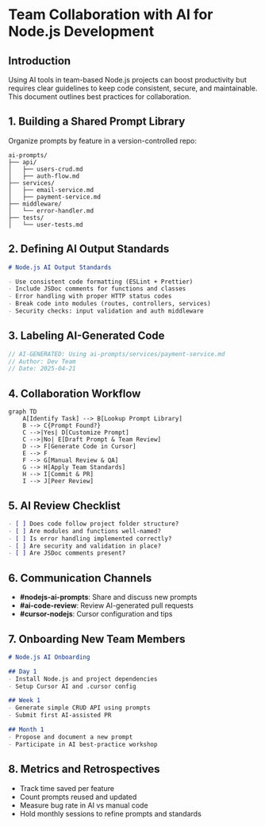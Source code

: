 # Team Collaboration with AI for Node.js Development

## Introduction

Using AI tools in team-based Node.js projects can boost productivity but requires clear guidelines to keep code consistent, secure, and maintainable. This document outlines best practices for collaboration.

## 1. Building a Shared Prompt Library

Organize prompts by feature in a version-controlled repo:
```
ai-prompts/
├── api/
│   ├── users-crud.md
│   ├── auth-flow.md
├── services/
│   ├── email-service.md
│   ├── payment-service.md
├── middleware/
│   └── error-handler.md
├── tests/
│   └── user-tests.md
```

## 2. Defining AI Output Standards

```markdown
# Node.js AI Output Standards

- Use consistent code formatting (ESLint + Prettier)
- Include JSDoc comments for functions and classes
- Error handling with proper HTTP status codes
- Break code into modules (routes, controllers, services)
- Security checks: input validation and auth middleware
```

## 3. Labeling AI-Generated Code

```js
// AI-GENERATED: Using ai-prompts/services/payment-service.md
// Author: Dev Team
// Date: 2025-04-21
```

## 4. Collaboration Workflow

```mermaid
graph TD
    A[Identify Task] --> B[Lookup Prompt Library]
    B --> C{Prompt Found?}
    C -->|Yes| D[Customize Prompt]
    C -->|No| E[Draft Prompt & Team Review]
    D --> F[Generate Code in Cursor]
    E --> F
    F --> G[Manual Review & QA]
    G --> H[Apply Team Standards]
    H --> I[Commit & PR]
    I --> J[Peer Review]
```

## 5. AI Review Checklist

```markdown
- [ ] Does code follow project folder structure?
- [ ] Are modules and functions well-named?
- [ ] Is error handling implemented correctly?
- [ ] Are security and validation in place?
- [ ] Are JSDoc comments present?
```

## 6. Communication Channels

- **#nodejs-ai-prompts**: Share and discuss new prompts
- **#ai-code-review**: Review AI-generated pull requests
- **#cursor-nodejs**: Cursor configuration and tips

## 7. Onboarding New Team Members

```markdown
# Node.js AI Onboarding

## Day 1
- Install Node.js and project dependencies
- Setup Cursor AI and .cursor config

## Week 1
- Generate simple CRUD API using prompts
- Submit first AI-assisted PR

## Month 1
- Propose and document a new prompt
- Participate in AI best-practice workshop
```

## 8. Metrics and Retrospectives

- Track time saved per feature
- Count prompts reused and updated
- Measure bug rate in AI vs manual code
- Hold monthly sessions to refine prompts and standards
